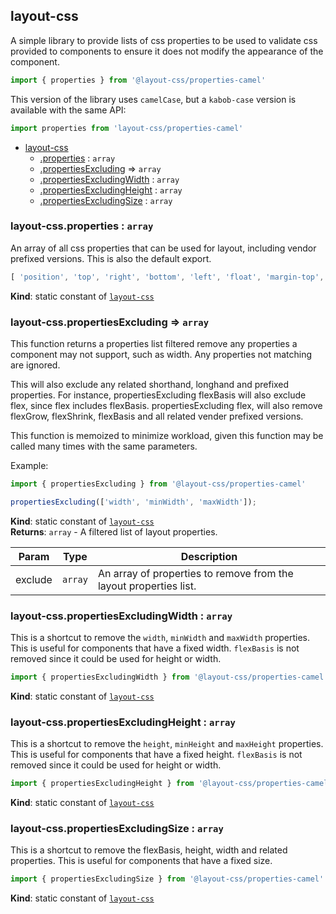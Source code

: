 <a name="module_layout-css"></a>

## layout-css
A simple library to provide lists of css properties to be used to
validate css provided to components to ensure it does not modify the
appearance of the component.
```js
import { properties } from '@layout-css/properties-camel'
```
This version of the library uses `camelCase`, but a `kabob-case` version
is available with the same API:
```js
import properties from 'layout-css/properties-camel'
```


* [layout-css](#module_layout-css)
    * [.properties](#module_layout-css.properties) : <code>array</code>
    * [.propertiesExcluding](#module_layout-css.propertiesExcluding) ⇒ <code>array</code>
    * [.propertiesExcludingWidth](#module_layout-css.propertiesExcludingWidth) : <code>array</code>
    * [.propertiesExcludingHeight](#module_layout-css.propertiesExcludingHeight) : <code>array</code>
    * [.propertiesExcludingSize](#module_layout-css.propertiesExcludingSize) : <code>array</code>

<a name="module_layout-css.properties"></a>

### layout-css.properties : <code>array</code>
An array of all css properties that can be used for layout, including vendor
prefixed versions. This is also the default export.
```js
[ 'position', 'top', 'right', 'bottom', 'left', 'float', 'margin-top', ... ]
```

**Kind**: static constant of [<code>layout-css</code>](#module_layout-css)  
<a name="module_layout-css.propertiesExcluding"></a>

### layout-css.propertiesExcluding ⇒ <code>array</code>
This function returns a properties list filtered remove any properties a component may
not support, such as width. Any properties not matching are ignored.

This will also exclude any related shorthand,
longhand and prefixed properties. For instance, propertiesExcluding flexBasis will
also exclude flex, since flex includes flexBasis. propertiesExcluding flex, will also
remove flexGrow, flexShrink, flexBasis and all related vender prefixed
versions.

This function is memoized to minimize workload, given this function may be
called many times with the same parameters.

Example:
```js
import { propertiesExcluding } from '@layout-css/properties-camel'

propertiesExcluding(['width', 'minWidth', 'maxWidth']);
```

**Kind**: static constant of [<code>layout-css</code>](#module_layout-css)  
**Returns**: <code>array</code> - A filtered list of layout properties.  

| Param | Type | Description |
| --- | --- | --- |
| exclude | <code>array</code> | An array of properties to remove from the layout properties list. |

<a name="module_layout-css.propertiesExcludingWidth"></a>

### layout-css.propertiesExcludingWidth : <code>array</code>
This is a shortcut to remove the `width`, `minWidth` and `maxWidth` properties.
This is useful for components that have a fixed width. `flexBasis` is not
removed since it could be used for height or width.

```js
import { propertiesExcludingWidth } from '@layout-css/properties-camel'
```

**Kind**: static constant of [<code>layout-css</code>](#module_layout-css)  
<a name="module_layout-css.propertiesExcludingHeight"></a>

### layout-css.propertiesExcludingHeight : <code>array</code>
This is a shortcut to remove the `height`, `minHeight` and `maxHeight` properties.
This is useful for components that have a fixed height. `flexBasis` is not
removed since it could be used for height or width.

```js
import { propertiesExcludingHeight } from '@layout-css/properties-camel'
```

**Kind**: static constant of [<code>layout-css</code>](#module_layout-css)  
<a name="module_layout-css.propertiesExcludingSize"></a>

### layout-css.propertiesExcludingSize : <code>array</code>
This is a shortcut to remove the flexBasis, height, width and related properties.
This is useful for components that have a fixed size.

```js
import { propertiesExcludingSize } from '@layout-css/properties-camel'
```

**Kind**: static constant of [<code>layout-css</code>](#module_layout-css)  
